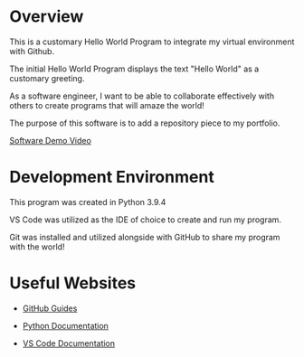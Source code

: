 # Overview

This is a customary Hello World Program to integrate my virtual environment with Github. 

The initial Hello World Program displays the text "Hello World" as a customary greeting.

As a software engineer, I want to be able to collaborate effectively with others to create programs that will amaze the world!

The purpose of this software is to add a repository piece to my portfolio.


[Software Demo Video](https://youtu.be/aGRTOXRBSMU)

# Development Environment

This program was created in Python 3.9.4

VS Code was utilized as the IDE of choice to create and run my program.

Git was installed and utilized alongside with GitHub to share my program with the world!

# Useful Websites

* [GitHub Guides](https://guides.github.com/activities/hello-world/)

* [Python Documentation](https://docs.python.org/3/)

* [VS Code Documentation](https://code.visualstudio.com/docs)